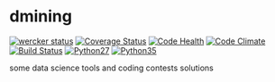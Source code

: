 dmining
=======

[![wercker status](https://app.wercker.com/status/96ee3d4c36cd0a7b30285c03be8edd66/s/ "wercker status")](https://app.wercker.com/project/byKey/96ee3d4c36cd0a7b30285c03be8edd66)
[![Coverage Status](https://coveralls.io/repos/github/aliciawyy/dmining/badge.svg?branch=master)](https://coveralls.io/github/aliciawyy/dmining?branch=master)
[![Code Health](https://landscape.io/github/aliciawyy/dmining/master/landscape.svg?style=flat)](https://landscape.io/github/aliciawyy/dmining/master)
[![Code Climate](https://codeclimate.com/github/aliciawyy/dmining/badges/gpa.svg)](https://codeclimate.com/github/aliciawyy/dmining)
[![Build Status](https://travis-ci.org/aliciawyy/dmining.svg?branch=master)](https://travis-ci.org/aliciawyy/dmining)
[![Python27](https://img.shields.io/badge/python-2.7-blue.svg)](https://travis-ci.org/aliciawyy/dmining)
[![Python35](https://img.shields.io/badge/python-3.5-blue.svg)](https://travis-ci.org/aliciawyy/dmining)


some data science tools and coding contests solutions
